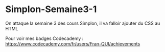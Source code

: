 # Simplon-Semaine3-1
On attaque la semaine 3 des cours Simplon, il va falloir ajouter du CSS au HTML

Pour voir mes badges Codecademy : https://www.codecademy.com/fr/users/Fran-QUI/achievements
